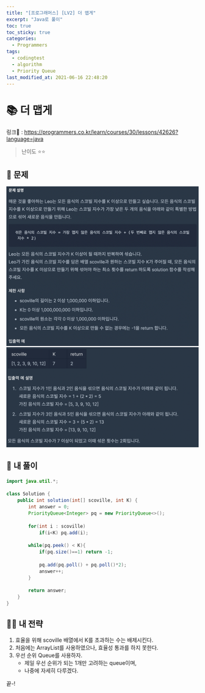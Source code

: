```yaml
---
title: "[프로그래머스] [LV2] 더 맵게"
excerpt: "Java로 풀이"
toc: true
toc_sticky: true
categories:
  - Programmers
tags:
  - codingtest
  - algorithm
  - Priority Queue
last_modified_at: 2021-06-16 22:48:20
---
```


# 📚 더 맵게
  
링크📎 : <https://programmers.co.kr/learn/courses/30/lessons/42626?language=java>  
  
>난이도 ⭐️⭐️
  
## 📖 문제    
  
![이미지](/assets/images/Programmers/Lv2/prob30/30-1.png)
![이미지](/assets/images/Programmers/Lv2/prob30/30-2.png)
  
## 📝 내 풀이  
    
```java  
import java.util.*;

class Solution {
    public int solution(int[] scoville, int K) {
        int answer = 0;
        PriorityQueue<Integer> pq = new PriorityQueue<>();
           
        for(int i : scoville)
            if(i<K) pq.add(i);
        
        while(pq.peek() < K){
            if(pq.size()==1) return -1;
            
            pq.add(pq.poll() + pq.poll()*2);
            answer++;
        }
    
        return answer;
    }
}
```
  
## 👊🏻 내 전략
  
1. 효율을 위해 scoville 배열에서 K를 초과하는 수는 배제시킨다.
2. 처음에는 ArrayList를 사용하였으나, 효율성 통과를 하지 못한다.
3. 우선 순위 Queue를 사용하자. 
   - 제일 우선 순위가 되는 1개만 고려하는 queue이며,
   - 나중에 자세히 다루겠다. 
  
끝-!

